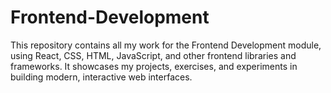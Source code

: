 # Frontend-Development
This repository contains all my work for the Frontend Development module, using React, CSS, HTML, JavaScript, and other frontend libraries and frameworks. It showcases my projects, exercises, and experiments in building modern, interactive web interfaces.
